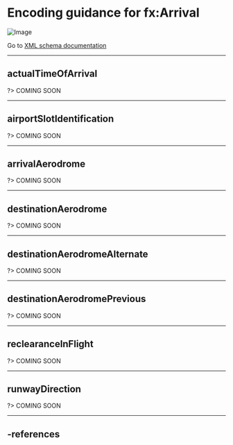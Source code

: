 # Encoding guidance for fx:Arrival

![Image](https://www.fixm.aero/releases/FIXM-4.3.0/doc/logical_model_documentation/EARoot/EA1/EA2/EA2/EA244.png)

Go to [XML schema documentation](https://www.fixm.aero/releases/FIXM-4.3.0/doc/schema_documentation/Fixm_ArrivalType.html)

---

## actualTimeOfArrival

?> COMING SOON

---

## airportSlotIdentification

?> COMING SOON

---

## arrivalAerodrome

?> COMING SOON

---

## destinationAerodrome

?> COMING SOON

---

## destinationAerodromeAlternate

?> COMING SOON

---

## destinationAerodromePrevious

?> COMING SOON

---

## reclearanceInFlight

?> COMING SOON

---

## runwayDirection

?> COMING SOON

---

## -references

